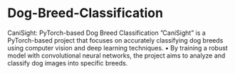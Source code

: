 # Dog-Breed-Classification
CaniSight: PyTorch-based Dog Breed Classification
”CaniSight” is a PyTorch-based project that focuses on accurately classifying dog breeds using computer
vision and deep learning techniques. • By training a robust model with convolutional neural networks, the
project aims to analyze and classify dog images into specific breeds.
